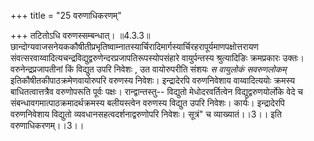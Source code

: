 +++
title = "25 वरुणाधिकरणम्"

+++
तटितोऽधि वरुणस्सम्बन्धात्। ॥4.3.3॥  
छान्दोग्यवाजसनेयककौषीतीप्रभृतिष्वाम्नातस्यार्चिरादिमार्गस्यार्चिरहरापूर्यमाणपक्षोत्तरायण संवत्सरवाय्वादित्यचन्द्रविद्युद्वरुणेन्दरप्रजापतिरूपस्योपसंहारे वायुर्पन्तस्य श्रुत्यादिङिः क्रमप्रकारः उक्तः।वरुनेन्द्रप्रजापतीनां किं विद्युत उपरि निवेशः , उत वायोरुपरीति संशयः *स वायुलोकं सवरुणलोकम्* इतिकौषीतकीपाठक्रमेणवायोरुपरि वरुणस्य निवेशः। इन्द्रादेरपि वरुणनिवेशाय वाय्वादित्ययोः क्रमस्य बाधितत्वात्तत्रैव वरुणोपरूति पूर्वः पक्षः। रान्द्वान्तस्तु-- विद्युतो मेधोदरवर्तित्वेन विद्युद्वरुणयोर्लोके वेदे च संबन्धावगमात्पाठक्रमादर्थक्रमस्य बलीयस्त्वेन वरुणस्य विद्युत उपरि निवेशः। कार्यः। इन्द्रादेरपि वरुणनिवेशाय विद्युतो व्यवधानसहत्वदर्शनाद्वरुणोपरि निवेशः। सूत्रं" च व्याख्यातं।।3।। इति वरुणाधिकरणम्।।3।।